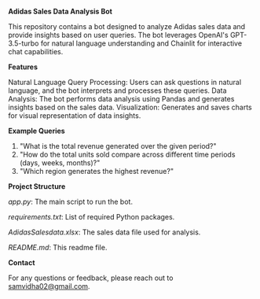 **Adidas Sales Data Analysis Bot**

This repository contains a bot designed to analyze Adidas sales data and provide insights based on user queries. The bot leverages OpenAI's GPT-3.5-turbo for natural language understanding and Chainlit for interactive chat capabilities.

**Features**

Natural Language Query Processing: Users can ask questions in natural language, and the bot interprets and processes these queries.
Data Analysis: The bot performs data analysis using Pandas and generates insights based on the sales data.
Visualization: Generates and saves charts for visual representation of data insights.

**Example Queries**

1. "What is the total revenue generated over the given period?"
2. "How do the total units sold compare across different time periods (days, weeks, months)?"
3. "Which region generates the highest revenue?"

**Project Structure**

_app.py_: The main script to run the bot.

_requirements.txt_: List of required Python packages.

_AdidasSalesdata.xlsx_: The sales data file used for analysis.

_README.md_: This readme file.


**Contact**

For any questions or feedback, please reach out to samvidha02@gmail.com. 
